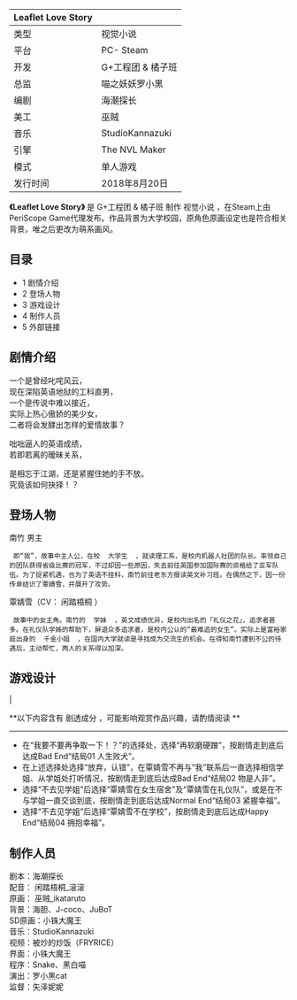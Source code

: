 |  Leaflet Love Story  ||
|---|---|
|类型  |  视觉小说   |
|平台  |  PC-  Steam   |
|开发  |  G+工程团  & 橘子班   |
|总监  |  喵之妖妖罗小黑   |
|编剧  |  海潮探长   |
|美工  |  巫贼   |
|音乐  |  StudioKannazuki   |
|引擎  |  The NVL Maker   |
|模式  |  单人游戏   |
|发行时间  |  2018年8月20日   |
  
**《Leaflet Love Story》** 是  G+工程团  & 橘子班  制作  视觉小说  ，在Steam上由PeriScope
Game代理发布。作品背景为大学校园，原角色原画设定也是符合相关背景，唯之后更改为萌系画风。

##  目录

  * 1  剧情介绍 
  * 2  登场人物 
  * 3  游戏设计 
  * 4  制作人员 
  * 5  外部链接 

##  剧情介绍

一个是曾经叱咤风云，  
现在深陷英语地狱的工科直男，  
一个是传说中难以接近，  
实际上热心傲娇的美少女，  
二者将会发酵出怎样的爱情故事？  
  
咄咄逼人的英语成绩，  
若即若离的暧昧关系，  
  
是相忘于江湖，还是紧握住她的手不放。  
究竟该如何抉择！？

##  登场人物

南竹  男主

     即“我”，故事中主人公，在校  大学生  ，就读理工系，是校内机器人社团的队长。率领自己的团队获得省级比赛的冠军，不过却因一些原因，失去前往英国参加国际赛的资格给了亚军队伍。为了捉紧机遇，也为了英语不挂科，南竹前往老东方报读英文补习班。在偶然之下，因一份传单结识了覃婧雪，并展开了攻势。 

覃婧雪（CV：  闲踏梧桐  ）

     故事中的女主角。南竹的  学妹  ，英文成绩优异，是校内出名的「礼仪之花」，追求者甚多。在礼仪队学姊的帮助下，屏退众多追求者，是校内公认的“最难追的女生”。实际上是富裕家庭出身的  千金小姐  ，在国内大学就读是寻找成为交流生的机会。在得知南竹遭到不公的待遇后，主动帮忙，两人的关系得以加深。 

##  游戏设计

|

**以下内容含有 剧透成分  ，可能影响观赏作品兴趣，请酌情阅读 **  
  
---  
  
  * 在“我要不要再争取一下！？”的选择处，选择“再软磨硬蹭”，按剧情走到底后达成Bad End“结局01 人生败犬”。 
  * 在上述选择处选择“放弃，认错”，在覃婧雪不再与“我”联系后一直选择相信学姐、从学姐处打听情况，按剧情走到底后达成Bad End“结局02 物是人非”。 
  * 选择“不去见学姐”后选择“覃婧雪在女生宿舍”及“覃婧雪在礼仪队”，或是在不与学姐一直交谈到底，按剧情走到底后达成Normal End“结局03 紧握幸福”。 
  * 选择“不去见学姐”后选择“覃婧雪不在学校”，按剧情走到底后达成Happy End“结局04 拥抱幸福”。 

  
  
##  制作人员

剧本：海潮探长  
配音：  闲踏梧桐_滚滚  
原画：  巫贼_ikataruto  
背景：海胆、J-coco、JuBoT  
SD原画：小铢大魔王  
音乐：StudioKannazuki  
视频：被炒的炒饭（FRYRICE）  
界面：小铢大魔王  
程序：Snake、黑白喵  
演出：罗小黑cat  
监督：矢泽妮妮
